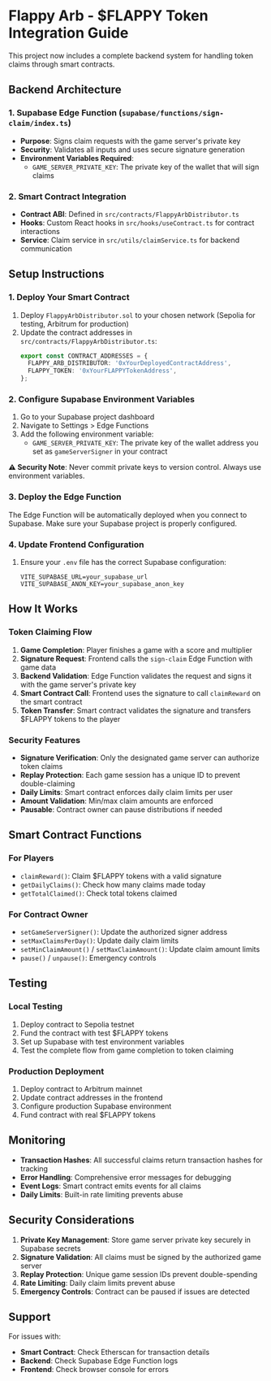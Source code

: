 # Flappy Arb - $FLAPPY Token Integration Guide

This project now includes a complete backend system for handling token claims through smart contracts.

## Backend Architecture

### 1. Supabase Edge Function (`supabase/functions/sign-claim/index.ts`)
- **Purpose**: Signs claim requests with the game server's private key
- **Security**: Validates all inputs and uses secure signature generation
- **Environment Variables Required**:
  - `GAME_SERVER_PRIVATE_KEY`: The private key of the wallet that will sign claims

### 2. Smart Contract Integration
- **Contract ABI**: Defined in `src/contracts/FlappyArbDistributor.ts` 
- **Hooks**: Custom React hooks in `src/hooks/useContract.ts` for contract interactions
- **Service**: Claim service in `src/utils/claimService.ts` for backend communication

## Setup Instructions

### 1. Deploy Your Smart Contract
1. Deploy `FlappyArbDistributor.sol` to your chosen network (Sepolia for testing, Arbitrum for production)
2. Update the contract addresses in `src/contracts/FlappyArbDistributor.ts`:
   ```typescript
   export const CONTRACT_ADDRESSES = {
     FLAPPY_ARB_DISTRIBUTOR: '0xYourDeployedContractAddress',
     FLAPPY_TOKEN: '0xYourFLAPPYTokenAddress',
   };
   ```

### 2. Configure Supabase Environment Variables
1. Go to your Supabase project dashboard
2. Navigate to Settings > Edge Functions
3. Add the following environment variable:
   - `GAME_SERVER_PRIVATE_KEY`: The private key of the wallet address you set as `gameServerSigner` in your contract

**⚠️ Security Note**: Never commit private keys to version control. Always use environment variables.

### 3. Deploy the Edge Function
The Edge Function will be automatically deployed when you connect to Supabase. Make sure your Supabase project is properly configured.

### 4. Update Frontend Configuration
1. Ensure your `.env` file has the correct Supabase configuration:
   ```
   VITE_SUPABASE_URL=your_supabase_url
   VITE_SUPABASE_ANON_KEY=your_supabase_anon_key
   ```

## How It Works

### Token Claiming Flow
1. **Game Completion**: Player finishes a game with a score and multiplier
2. **Signature Request**: Frontend calls the `sign-claim` Edge Function with game data
3. **Backend Validation**: Edge Function validates the request and signs it with the game server's private key
4. **Smart Contract Call**: Frontend uses the signature to call `claimReward` on the smart contract
5. **Token Transfer**: Smart contract validates the signature and transfers $FLAPPY tokens to the player

### Security Features
- **Signature Verification**: Only the designated game server can authorize token claims
- **Replay Protection**: Each game session has a unique ID to prevent double-claiming
- **Daily Limits**: Smart contract enforces daily claim limits per user
- **Amount Validation**: Min/max claim amounts are enforced
- **Pausable**: Contract owner can pause distributions if needed

## Smart Contract Functions

### For Players
- `claimReward()`: Claim $FLAPPY tokens with a valid signature
- `getDailyClaims()`: Check how many claims made today
- `getTotalClaimed()`: Check total tokens claimed

### For Contract Owner
- `setGameServerSigner()`: Update the authorized signer address
- `setMaxClaimsPerDay()`: Update daily claim limits
- `setMinClaimAmount()` / `setMaxClaimAmount()`: Update claim amount limits
- `pause()` / `unpause()`: Emergency controls

## Testing

### Local Testing
1. Deploy contract to Sepolia testnet  
2. Fund the contract with test $FLAPPY tokens
3. Set up Supabase with test environment variables
4. Test the complete flow from game completion to token claiming

### Production Deployment
1. Deploy contract to Arbitrum mainnet
2. Update contract addresses in the frontend
3. Configure production Supabase environment
4. Fund contract with real $FLAPPY tokens

## Monitoring

- **Transaction Hashes**: All successful claims return transaction hashes for tracking
- **Error Handling**: Comprehensive error messages for debugging
- **Event Logs**: Smart contract emits events for all claims
- **Daily Limits**: Built-in rate limiting prevents abuse

## Security Considerations

1. **Private Key Management**: Store game server private key securely in Supabase secrets
2. **Signature Validation**: All claims must be signed by the authorized game server
3. **Replay Protection**: Unique game session IDs prevent double-spending
4. **Rate Limiting**: Daily claim limits prevent abuse
5. **Emergency Controls**: Contract can be paused if issues are detected

## Support

For issues with:
- **Smart Contract**: Check Etherscan for transaction details
- **Backend**: Check Supabase Edge Function logs
- **Frontend**: Check browser console for errors